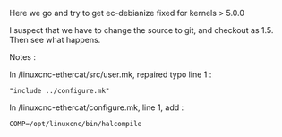 Here we go and try to get ec-debianize fixed for kernels > 5.0.0

I suspect that we have to change the source to git, and checkout as 1.5.
Then see what happens.


Notes :

In /linuxcnc-ethercat/src/user.mk, repaired typo line 1 :

    "include ../configure.mk"

In /linuxcnc-ethercat/configure.mk, line 1, add :

    COMP=/opt/linuxcnc/bin/halcompile


